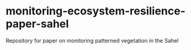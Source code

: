# monitoring-ecosystem-resilience-paper-sahel
Repository for paper on monitoring patterned vegetation in the Sahel

